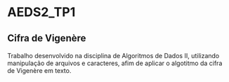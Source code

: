 # AEDS2_TP1
## Cifra de Vigenère
####
####
Trabalho desenvolvido na disciplina de Algoritmos de Dados II, utilizando manipulação de arquivos e caracteres, afim de aplicar o algotitmo da cifra de Vigenère em texto.
